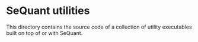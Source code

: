 # SeQuant utilities

This directory contains the source code of a collection of utility executables built on top of or with SeQuant.
